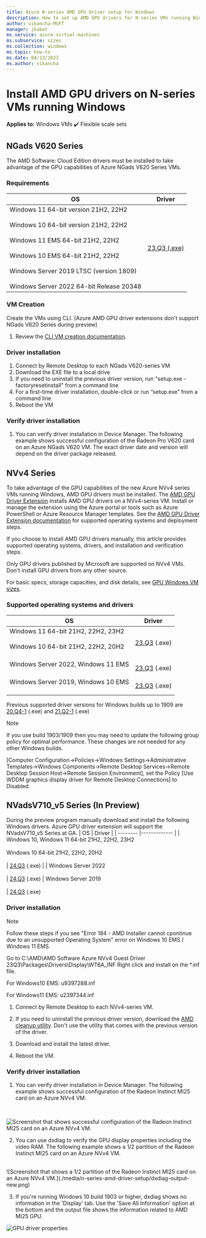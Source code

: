 ```yaml
---
title: Azure N-series AMD GPU driver setup for Windows
description: How to set up AMD GPU drivers for N-series VMs running Windows Server or Windows in Azure
author: vikancha-MSFT
manager: jkabat
ms.service: azure-virtual-machines
ms.subservice: sizes
ms.collection: windows
ms.topic: how-to
ms.date: 04/13/2023
ms.author: vikancha
---
```


# Install AMD GPU drivers on N-series VMs running Windows

**Applies to:** Windows VMs :heavy_check_mark: Flexible scale sets 

## NGads V620 Series ##
The AMD Software: Cloud Edition drivers must be installed to take advantage of the GPU capabilities of Azure NGads V620 Series VMs.

### Requirements

| OS | Driver |
| -------- |------------- |
| Windows 11 64-bit version 21H2, 22H2<br/><br/>Windows 10 64-bit version 21H2, 22H2 <br/><br/>Windows 11 EMS 64-bit 21H2, 22H2<br/><br/> Windows 10 EMS 64-bit 21H2, 22H2<br/><br/>Windows Server 2019 LTSC (version 1809)<br/><br/>Windows Server 2022 64-bit Release 20348 | [23.Q3 (.exe)](https://go.microsoft.com/fwlink/?linkid=2248541) |

### VM Creation
Create the VMs using CLI. (Azure AMD GPU driver extensions don't support NGads  V620 Series during preview)
1. Review the [CLI VM creation documentation](/azure/virtual-machines/windows/quick-create-cli).

### Driver installation
1.	Connect by Remote Desktop to each NGads V620-series VM<br>
2. Download the EXE file to a local drive<br>
3. If you need to uninstall the previous driver version, run "setup.exe -factoryresetinstall" from a command line <br>
4.	For a first-time driver installation, double-click or run “setup.exe” from a command line<br>
5. Reboot the VM

### Verify driver installation
1.	You can verify driver installation in Device Manager. The following example shows successful configuration of the Radeon Pro V620 card on an Azure NGads V620 VM. The exact driver date and version will depend on the driver package released.


## NVv4 Series ##
To take advantage of the GPU capabilities of the new Azure NVv4 series VMs running Windows, AMD GPU drivers must be installed. The [AMD GPU Driver Extension](../extensions/hpccompute-amd-gpu-windows.md) installs AMD GPU drivers on a NVv4-series VM. Install or manage the extension using the Azure portal or tools such as Azure PowerShell or Azure Resource Manager templates. See the [AMD GPU Driver Extension documentation](../extensions/hpccompute-amd-gpu-windows.md) for supported operating systems and deployment steps.

If you choose to install AMD GPU drivers manually, this article provides supported operating systems, drivers, and installation and verification steps.

Only GPU drivers published by Microsoft are supported on NVv4 VMs. Don't install GPU drivers from any other source.

For basic specs, storage capacities, and disk details, see [GPU Windows VM sizes](../sizes-gpu.md?toc=/azure/virtual-machines/windows/toc.json).



### Supported operating systems and drivers

| OS | Driver |
| -------- |------------- |
| Windows 11 64-bit 21H2, 22H2, 23H2<br/><br/>Windows 10 64-bit 21H2, 22H2, 20H2 <br/><br/> | [23.Q3](https://download.microsoft.com/download/0/8/1/081db0c3-d2c0-44ae-be45-90a63610b16e/AMD-Azure-NVv4-Driver-23Q3-win10-win11.exe) (.exe) |
| Windows Server 2022, Windows 11 EMS <br/><br/> | [23.Q3](https://download.microsoft.com/download/2/d/3/2d328d15-4188-4fdb-8912-fb300a212dfc/AMD-Azure-NVv4-Driver-23Q3-winsvr2022.exe) (.exe)
| Windows Server 2019, Windows 10 EMS <br/><br/> | [23.Q3](https://download.microsoft.com/download/e/8/8/e88bb244-b8e8-47cc-9f86-9ba2632b3cb6/AMD-Azure-NVv4-Driver-23Q3-winsvr2019.exe) (.exe)

Previous supported driver versions for Windows builds up to 1909 are [20.Q4-1](https://download.microsoft.com/download/0/e/6/0e611412-093f-40b8-8bf9-794a1623b2be/AMD-Azure-NVv4-Driver-20Q4-1.exe) (.exe) and [21.Q2-1](https://download.microsoft.com/download/4/e/a/4ea28d3f-28e2-4eaa-8ef2-4f7d32882a0b/AMD-Azure-NVv4-Driver-21Q2-1.exe) (.exe) 
 
 > [!NOTE]
   >  If you use build 1903/1909 then you may need to update the following group policy for optimal performance. These changes are not needed for any other Windows builds.
   >  
   >  [Computer Configuration->Policies->Windows Settings->Administrative Templates->Windows Components->Remote Desktop Services->Remote Desktop Session Host->Remote Session    Environment], set the Policy [Use WDDM graphics display driver for Remote Desktop Connections] to Disabled.
   >  

## NVadsV710_v5 Series (In Preview) ##
During the preview program manually download and install the following Windows drivers. Azure GPU driver extension will support the NVadsV710_v5 Series at GA.
| OS | Driver |
| -------- |------------- |
| Windows 10, Windows 11 64-bit 21H2, 22H2, 23H2<br/><br/>Windows 10 64-bit 21H2, 22H2, 20H2 <br/><br/> | [24.Q3](https://go.microsoft.com/fwlink/?linkid=2291063) (.exe) |
| Windows Server 2022 <br/><br/> | [24.Q3](https://go.microsoft.com/fwlink/?linkid=2292204) (.exe)
| Windows Server 2019<br/><br/> | [24.Q3](https://go.microsoft.com/fwlink/?linkid=2292402) (.exe)
 
### Driver installation
> [!NOTE]
   >  Follow these steps if you see "Error 184 - AMD Installer cannot cpontinue due to an unsupported Operating System" error on Windows 10 EMS / Windows 11 EMS.
   >  
   >  Go to C:\AMD\AMD Software Azure NVv4 Guest Driver 23Q3\Packages\Drivers\Display\WT6A_INF
   >  Right click and  install on the *.inf file.
  > 
  >   For Windows10 EMS: u9397288.inf
  > 
  >   For Windows11 EMS: u2397344.inf 

1. Connect by Remote Desktop to each NVv4-series VM.

2. If you need to uninstall the previous driver version, download the [AMD cleanup utility](https://download.microsoft.com/download/4/f/1/4f19b714-9304-410f-9c64-826404e07857/AMDCleanupUtilityni.exe). Don't use the utility that comes with the previous version of the driver.

3. Download and install the latest driver.

4. Reboot the VM.

### Verify driver installation

1. You can verify driver installation in Device Manager. The following example shows successful configuration of the Radeon Instinct MI25 card on an Azure NVv4 VM.
<br />

![Screenshot that shows successful configuration of the Radeon Instinct MI25 card on an Azure NVv4 VM.](./media/n-series-amd-driver-setup/device-manager.png)

2. You can use dxdiag to verify the GPU display properties including the video RAM. The following example shows a 1/2 partition of the Radeon Instinct MI25 card on an Azure NVv4 VM.
<br />
![Screenshot that shows a 1/2 partition of the Radeon Instinct MI25 card on an Azure NVv4 VM.](./media/n-series-amd-driver-setup/dxdiag-output-new.png)

3. If you're running Windows 10 build 1903 or higher, dxdiag shows no information in the 'Display' tab. Use the 'Save All Information' option at the bottom and the output file shows the information related to AMD MI25 GPU.

![GPU driver properties](./media/n-series-amd-driver-setup/dxdiag-details.png)
